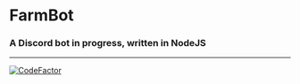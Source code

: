 # FarmBot

### A Discord bot in progress, written in NodeJS

---

[![CodeFactor](https://www.codefactor.io/repository/github/benluelo/farmboteris/badge?s=4c342f58cc6ec727ceef9f8e0af305ceccbaa459)](https://www.codefactor.io/repository/github/benluelo/farmboteris)